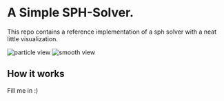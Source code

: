 # A Simple SPH-Solver.

This repo contains a reference implementation of a sph solver with a neat little visualization.

![particle view](https://github.com/mojumi-alt/sph-solver/tree/main/resources/particle_view.gif?raw=true)
![smooth view](https://github.com/mojumi-alt/sph-solver/tree/main/resources/smooth_view.gif?raw=true)


## How it works

Fill me in :)

